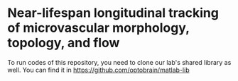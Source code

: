 # Near-lifespan longitudinal tracking of microvascular morphology, topology, and flow

To run codes of this repository, you need to clone our lab's shared library as well.  You can find it in https://github.com/optobrain/matlab-lib
